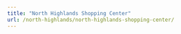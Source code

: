 ```yaml
---
title: "North Highlands Shopping Center"
url: /north-highlands/north-highlands-shopping-center/
---
```

